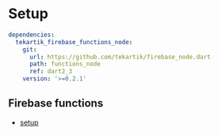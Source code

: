 # Setup

```yaml
dependencies:
  tekartik_firebase_functions_node:
    git:
      url: https://github.com/tekartik/firebase_node.dart
      path: functions_node
      ref: dart2_3
    version: '>=0.2.1'
```

## Firebase functions

- [setup](doc/setup.md)
